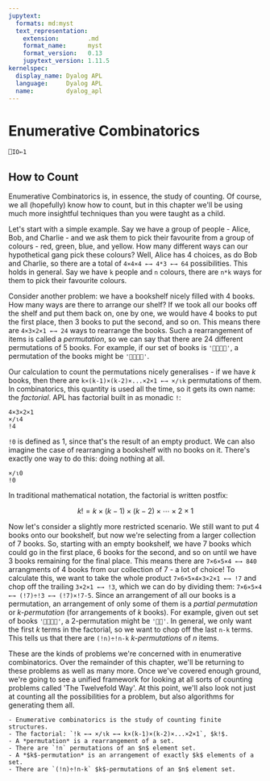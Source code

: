 ```yaml
---
jupytext:
  formats: md:myst
  text_representation:
    extension:        .md
    format_name:      myst
    format_version:   0.13
    jupytext_version: 1.11.5
kernelspec:
  display_name: Dyalog APL
  language:     Dyalog APL
  name:         dyalog_apl
---
```


# Enumerative Combinatorics

```{code-cell}
⎕IO←1
```

## How to Count

Enumerative Combinatorics is, in essence, the study of counting. Of course, we all (hopefully) know how to count, but in this chapter we'll be using much more insightful techniques than you were taught as a child.

Let's start with a simple example. Say we have a group of people - Alice, Bob, and Charlie - and we ask them to pick their favourite from a group of colours - red, green, blue, and yellow. How many different ways can our hypothetical gang pick these colours? Well, Alice has $4$ choices, as do Bob and Charlie, so there are a total of `4×4×4 ←→ 4*3 ←→ 64` possibilities. This holds in general. Say we have `k` people and `n` colours, there are `n*k` ways for them to pick their favourite colours.

Consider another problem: we have a bookshelf nicely filled with $4$ books. How many ways are there to arrange our shelf? If we took all our books off the shelf and put them back on, one by one, we would have $4$ books to put the first place, then $3$ books to put the second, and so on. This means there are `4×3×2×1 ←→ 24` ways to rearrange the books. Such a rearrangement of items is called a *permutation*, so we can say that there are $24$ different permutations of $5$ books. For example, if our set of books is `'📕📘📗📙'`, a permutation of the books might be `'📗📙📘📕'`.

Our calculation to count the permutations nicely generalises - if we have $k$ books, then there are `k×(k-1)×(k-2)×...×2×1 ←→ ×/⍳k` permutations of them. In combinatorics, this quantity is used all the time, so it gets its own name: the *factorial*. APL has factorial built in as monadic `!`:

```{code-cell}
4×3×2×1
×/⍳4
!4
```

`!0` is defined as $1$, since that's the result of an empty product. We can also imagine the case of rearranging a bookshelf with no books on it. There's exactly one way to do this: doing nothing at all.

```{code-cell}
×/⍳0
!0
```

In traditional mathematical notation, the factorial is written postfix:

$$k!=k\times(k-1)\times(k-2)\times\cdots\times 2\times 1$$

Now let's consider a slightly more restricted scenario. We still want to put $4$ books onto our bookshelf, but now we're selecting from a larger collection of $7$ books. So, starting with an empty bookshelf, we have $7$ books which could go in the first place, $6$ books for the second, and so on until we have $3$ books remaining for the final place. This means there are `7×6×5×4 ←→ 840` arrangments of $4$ books from our collection of $7$ - a lot of choice! To calculate this, we want to take the whole product `7×6×5×4×3×2×1 ←→ !7` and chop off the trailing `3×2×1 ←→ !3`, which we can do by dividing them: `7×6×5×4 ←→ (!7)÷!3 ←→ (!7)×!7-5`. Since an arrangement of all our books is a permutation, an arrangement of only some of them is a *partial permutation* or *$k$-permutation* (for arrangements of $k$ books). For example, given out set of books `'📕📘📗📙'`, a $2$-permutation might be `'📙📘'`. In general, we only want the first $k$ terms in the factorial, so we want to chop off the last `n-k` terms. This tells us that there are `(!n)÷!n-k` *$k$-permutations* of $n$ items. 

These are the kinds of problems we're concerned with in enumerative combinatorics. Over the remainder of this chapter, we'll be returning to these problems as well as many more. Once we've covered enough ground, we're going to see a unified framework for looking at all sorts of counting problems called 'The Twelvefold Way'. At this point, we'll also look not just at counting all the possibilities for a problem, but also algorithms for generating them all.

```{important}
- Enumerative combinatorics is the study of counting finite structures.
- The factorial: `!k ←→ ×/⍳k ←→ k×(k-1)×(k-2)×...×2×1`, $k!$.
- A *permutation* is a rearrangement of a set.
- There are `!n` permutations of an $n$ element set.
- A *$k$-permutation* is an arrangement of exactly $k$ elements of a set.
- There are `(!n)÷!n-k` $k$-permutations of an $n$ element set.
```
